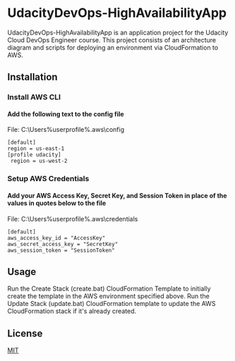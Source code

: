 # UdacityDevOps-HighAvailabilityApp

UdacityDevOps-HighAvailabilityApp is an application project for the Udacity Cloud DevOps Engineer course. This project consists of an architecture diagram and scripts for deploying an environment via CloudFormation to AWS.

## Installation

### Install AWS CLI
#### Add the following text to the config file
File: C:\Users\%userprofile%\.aws\config
``` 
[default]
region = us-east-1
[profile udacity]
 region = us-west-2
```

### Setup AWS Credentials 
#### Add your AWS Access Key, Secret Key, and Session Token in place of the values in quotes below to the file
File: C:\Users\%userprofile%\.aws\credentials 
```
[default]
aws_access_key_id = "AccessKey"
aws_secret_access_key = "SecretKey"
aws_session_token = "SessionToken"
```
## Usage
Run the Create Stack (create.bat) CloudFormation Template to initially create the template in the AWS environment specified above. Run the Update Stack (update.bat) CloudFormation template to update the AWS CloudFormation stack if it's already created.


## License
[MIT](https://choosealicense.com/licenses/mit/)